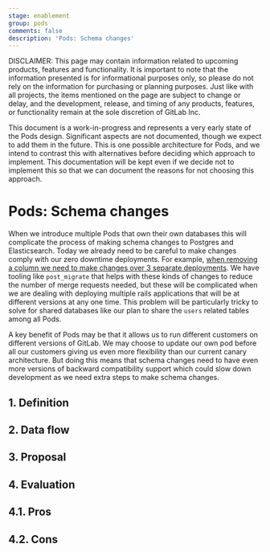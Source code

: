 ```yaml
---
stage: enablement
group: pods
comments: false
description: 'Pods: Schema changes'
---
```


DISCLAIMER:
This page may contain information related to upcoming products, features and
functionality. It is important to note that the information presented is for
informational purposes only, so please do not rely on the information for
purchasing or planning purposes. Just like with all projects, the items
mentioned on the page are subject to change or delay, and the development,
release, and timing of any products, features, or functionality remain at the
sole discretion of GitLab Inc.

This document is a work-in-progress and represents a very early state of the
Pods design. Significant aspects are not documented, though we expect to add
them in the future. This is one possible architecture for Pods, and we intend to
contrast this with alternatives before deciding which approach to implement.
This documentation will be kept even if we decide not to implement this so that
we can document the reasons for not choosing this approach.

# Pods: Schema changes

When we introduce multiple Pods that own their own databases this will
complicate the process of making schema changes to Postgres and Elasticsearch.
Today we already need to be careful to make changes comply with our zero
downtime deployments. For example,
[when removing a column we need to make changes over 3 separate deployments](../../../development/database/avoiding_downtime_in_migrations.md#dropping-columns).
We have tooling like `post_migrate` that helps with these kinds of changes to
reduce the number of merge requests needed, but these will be complicated when
we are dealing with deploying multiple rails applications that will be at
different versions at any one time. This problem will be particularly tricky to
solve for shared databases like our plan to share the `users` related tables
among all Pods.

A key benefit of Pods may be that it allows us to run different
customers on different versions of GitLab. We may choose to update our own pod
before all our customers giving us even more flexibility than our current
canary architecture. But doing this means that schema changes need to have even
more versions of backward compatibility support which could slow down
development as we need extra steps to make schema changes.

## 1. Definition

## 2. Data flow

## 3. Proposal

## 4. Evaluation

## 4.1. Pros

## 4.2. Cons
